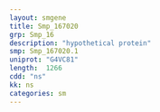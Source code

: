 ```yaml
---
layout: smgene
title: Smp_167020
grp: Smp_16
description: "hypothetical protein"
smp: Smp_167020.1
uniprot: "G4VC81"
length:  1266
cdd: "ns"
kk: ns
categories: sm
---
```

